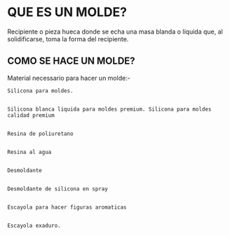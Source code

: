 # QUE ES UN MOLDE?

Recipiente o pieza hueca donde se echa una masa blanda o líquida que, al solidificarse, toma la forma del recipiente.


## COMO SE HACE UN MOLDE?

Material necessario para hacer un molde:-  


    Silicona para moldes. 
    
    
    Silicona blanca liquida para moldes premium. Silicona para moldes calidad premium
    
    
    Resina de poliuretano
    
    
    Resina al agua
    
    
    Desmoldante
    
    
    Desmoldante de silicona en spray
    
    
    Escayola para hacer figuras aromaticas
    
    
    Escayola exaduro.


